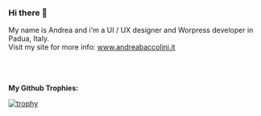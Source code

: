 ### Hi there 👋

<!--
**AndreaBaccolini/AndreaBaccolini** is a ✨ _special_ ✨ repository because its `README.md` (this file) appears on your GitHub profile.

Here are some ideas to get you started:

- 🔭 I’m currently working on ...
- 🌱 I’m currently learning ...
- 👯 I’m looking to collaborate on ...
- 🤔 I’m looking for help with ...
- 💬 Ask me about ...
- 📫 How to reach me: ...
- 😄 Pronouns: ...
- ⚡ Fun fact: ...
-->
My name is Andrea and i'm a UI / UX designer and Worpress developer in Padua, Italy.<br>
Visit my site for more info: www.andreabaccolini.it
<br/><br/>

<br/><br/>
<strong>My Github Trophies:</strong>

[![trophy](https://github-profile-trophy.vercel.app/?username=ryo-ma&theme=onedark)](https://github.com/ryo-ma/github-profile-trophy)
